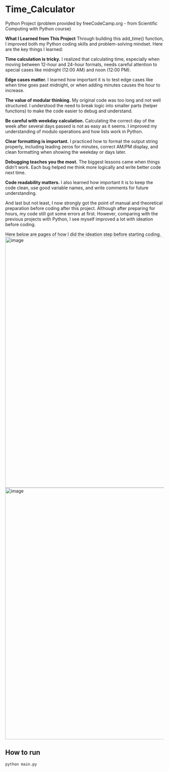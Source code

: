 # Time_Calculator
Python Project (problem provided by freeCodeCamp.org - from Scientific Computing with Python course)

**What I Learned from This Project**
Through building this add_time() function, I improved both my Python coding skills and problem-solving mindset. Here are the key things I learned:

**Time calculation is tricky.**
I realized that calculating time, especially when moving between 12-hour and 24-hour formats, needs careful attention to special cases like midnight (12:00 AM) and noon (12:00 PM).

**Edge cases matter.**
I learned how important it is to test edge cases like when time goes past midnight, or when adding minutes causes the hour to increase.

**The value of modular thinking.**
My original code was too long and not well structured. I understood the need to break logic into smaller parts (helper functions) to make the code easier to debug and understand.

**Be careful with weekday calculation.**
Calculating the correct day of the week after several days passed is not as easy as it seems. I improved my understanding of modulo operations and how lists work in Python.

**Clear formatting is important.**
I practiced how to format the output string properly, including leading zeros for minutes, correct AM/PM display, and clean formatting when showing the weekday or days later.

**Debugging teaches you the most.**
The biggest lessons came when things didn’t work. Each bug helped me think more logically and write better code next time.

**Code readability matters.**
I also learned how important it is to keep the code clean, use good variable names, and write comments for future understanding.

And last but not least, I now strongly got the point of manual and theoretical preparation before coding after this project. Although after preparing for hours, my code still got some errors at first. However, comparing with the previous projects with Python, I see myself improved a lot with ideation before coding. 

Here below are pages of how I did the ideation step before starting coding.
<img width="1697" height="793" alt="image" src="https://github.com/user-attachments/assets/893aaf44-7d68-4a8a-93a7-9bf0a24a05bc" />
<img width="1697" height="796" alt="image" src="https://github.com/user-attachments/assets/f75ee4d1-61dc-4c06-b777-b04e4b14f087" />

## How to run
```bash
python main.py

